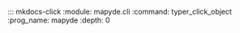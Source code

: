 <!-- prettier-ignore -->
::: mkdocs-click
    :module: mapyde.cli
    :command: typer_click_object
    :prog_name: mapyde
    :depth: 0
